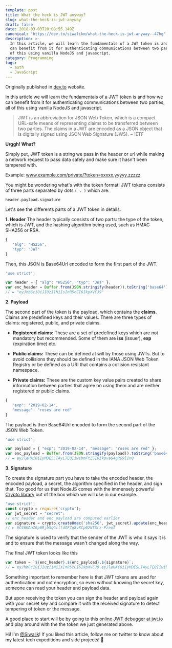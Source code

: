 ```yaml
---
template: post
title: What the heck is JWT anyway?
slug: what-the-heck-is-jwt-anyway
draft: false
date: 2018-03-03T20:08:55.149Z
canonical: "https://dev.to/siwalikm/what-the-heck-is-jwt-anyway--47hg"
description: >-
  In this article, we will learn the fundamentals of a JWT token is and how we
  can benefit from it for authenticating communications between two parties, all
  of this using vanilla NodeJS and javascript.
category: Programming
tags:
  - auth
  - JavaScript
---
```

Originally published in [dev.to](https://dev.to/siwalikm/what-the-heck-is-jwt-anyway--47hg) website.

In this article we will learn the fundamentals of a JWT token is and how we can benefit from it for authenticating communications between two parties, all of this using vanilla NodeJS and javascript.

> JWT is an abbreviation for JSON Web Token, which is a compact URL-safe means of representing claims to be transferred between two parties. The claims in a JWT are encoded as a JSON object that is digitally signed using JSON Web Signature (JWS). ~ IETF

**Urggh! What?**

Simply put, JWT token is a string we pass in the header or url while making a network request to pass data safely and make sure it hasn't been tampered with.

Example: www.example.com/private/?token=xxxxx.yyyyy.zzzzz


You might be wondering what's with the token format! JWT tokens consists of three parts separated by dots ```( . )``` which are:

```
header.payload.signature
```
Let's see the differents parts of a JWT token in details.

**1. Header**
The header typically consists of two parts: the type of the token, which is JWT, and the hashing algorithm being used, such as HMAC SHA256 or RSA.

```javascript
{
   "alg": "HS256",
   "typ": "JWT"
}
```

Then, this JSON is Base64Url encoded to form the first part of the JWT.

```javascript
'use strict';

var header = { "alg": "HS256", "typ": "JWT" };
var enc_header = Buffer.from(JSON.stringify(header)).toString('base64');
// ► "eyJhbGciOiJIUzI1NiIsInR5cCI6IkpXVCJ9"
```

**2. Payload**

The second part of the token is the payload, which contains the **claims**. Claims are predefined keys and their values. There are three types of claims: registered, public, and private claims.

- **Registered claims:** These are a set of predefined keys which are not mandatory but recommended. Some of them are **iss** (issuer), **exp** (expiration time) etc.

- **Public claims:** These can be defined at will by those using JWTs. But to avoid collisions they should be defined in the IANA JSON Web Token Registry or be defined as a URI that contains a collision resistant namespace.

- **Private claims:** These are the custom key value pairs created to share information between parties that agree on using them and are neither registered or public claims.

```javascript
{
   "exp": "2019-02-14",
   "message": "roses are red"
}
```

The payload is then Base64Url encoded to form the second part of the JSON Web Token.

```javascript
'use strict';

var payload = { "exp": "2019-02-14", "message": "roses are red" };
var enc_payload = Buffer.from(JSON.stringify(payload)).toString('base64');
// ► eyJleHAiOiIyMDE5LTAyLTE0IiwibmFtZSI6IkpvaG4gRG9lIn0
```

**3. Signature**

To create the signature part you have to take the encoded header, the encoded payload, a secret, the algorithm specified in the header, and sign that. Too good for us that NodeJS comes with the immensely powerful [Crypto library](https://nodejs.org/api/crypto.html) out of the box which we will use in our example.

```javascript
'use strict';
const crypto = require('crypto');
var jwt_secret = "secret";
// enc_header and enc_payload are computed earlier
var signature = crypto.createHmac('sha256', jwt_secret).update(enc_header +"."+ enc_payload).digest('base64');
// ► 6C46KAaZGp6RjbSqGllfdQF7g8vXCp02NTSrz-PzeoI
```

The signature is used to verify that the sender of the JWT is who it says it is and to ensure that the message wasn't changed along the way.

The final JWT token looks like this

```javascript
var token = `${enc_header}.${enc_payload}.${signature}`;
// ► eyJhbGciOiJIUzI1NiIsInR5cCI6IkpXVCJ9.eyJleHAiOiIyMDE5LTAyLTE0IiwibWVzc2FnZSI6InJvc2VzIGFyZSByZWQifQ.0u-mkgLo5479CPjJJ4mXCwn2RW4dFT12fiYiopRWsZw
```

Something important to remember here is that JWT tokens are used for authentication and not encryption, so even without knowing the secret key, someone can read your header and payload data. 

But upon receiving the token you can sign the header and payload again with your secret key and compare it with the received signature to detect tampering of token or the message.

A good place to start will be by going to this [online JWT debugger at jwt.io](https://jwt.io/#debugger) and play around with the the token we just generated above. 

Hi! I'm [@Siwalik](https://twitter.com/intent/follow?user_id=4708084272)! If you liked this article, follow me on twitter to know about my latest tech expeditions and side projects! 🙌
